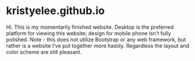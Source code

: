 # kristyelee.github.io
Hi. This is my momentarily finished website. Desktop is the preferred platform for viewing this website; design for mobile phone isn't fully polished. Note - this does not utilize Bootstrap or any web framework, but rather is a website I've put together more hastily. Regardless the layout and color scheme are still pleasant.
